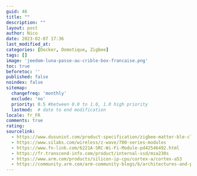 ```yaml
---
guid: 46
title: ""
description: ""
layout: post
author: Nico
date: 2023-02-07 17:36
last_modified_at: 
categories: [Docker, Domotique, Zigbee]
tags: []
image: 'jeedom-luna-passe-au-crible-box-francaise.png'
toc: true
beforetoc: ''
published: false
noindex: false
sitemap:
  changefreq: 'monthly'
  exclude: 'no'
  priority: 0.5 #between 0.0 to 1.0, 1.0 high priority
  lastmod:  # date to end modification
locale: fr_FR
comments: true
rating:  
sourcelink:
  - https://www.dusuniot.com/product-specification/zigbee-matter-ble-cloud-module/
  - https://www.silabs.com/wireless/z-wave/700-series-modules
  - https://www.fn-link.com/6221A-SRC-Wi-Fi-Module-pd42546492.html
  - https://fr.transcend-info.com/product/internal-ssd/msa230s
  - https://www.arm.com/products/silicon-ip-cpu/cortex-a/cortex-a53
  - https://community.arm.com/arm-community-blogs/b/architectures-and-processors-blog/posts/the-top-5-things-to-know-about-cortex-a53
---
```

